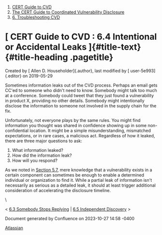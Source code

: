 



1.  [CERT Guide to CVD](index.html)
2.  [The CERT Guide to Coordinated Vulnerability
    Disclosure](The-CERT-Guide-to-Coordinated-Vulnerability-Disclosure_47677443.html)
3.  [6. Troubleshooting CVD](6.-Troubleshooting-CVD_47677482.html)


# [ CERT Guide to CVD : 6.4 Intentional or Accidental Leaks ]{#title-text} {#title-heading .pagetitle}




Created by [ Allen D. Householder]{.author}, last modified by [
user-5e993]{.editor} on 2019-05-29



Sometimes information leaks out of the CVD process. Perhaps an email
gets CC\'ed to someone who didn\'t need to know. Somebody might talk too
much at a conference. Somebody could tweet that they just found a
vulnerability in product X, providing no other details. Somebody might
intentionally disclose the information to someone not involved in the
supply chain for the fix.

Unfortunately, not everyone plays by the same rules. You might find
information you thought was shared in confidence showing up in some
non-confidential location. It might be a simple misunderstanding,
mismatched expectations, or in rare cases, a malicious act. Regardless
of how it leaked, there are three major questions to ask:

1.  What information leaked?
2.  How did the information leak?
3.  How will you respond?

As we noted in [Section 5.7](5.7-Disclosure-Timing_47677481.html), mere
knowledge that a vulnerability exists in a certain component can
sometimes be enough to enable a determined individual or organization to
find it. While a partial leak of information isn\'t necessarily as
serious as a detailed leak, it should at least trigger additional
consideration of accelerating the disclosure timeline.

\



\< [6.3 Somebody Stops
Replying](6.3-Somebody-Stops-Replying_47677485.html) \| [6.5 Independent
Discovery](6.5-Independent-Discovery_47677487.html) \>








Document generated by Confluence on 2023-10-27 14:58 -0400


[Atlassian](https://www.atlassian.com/)




